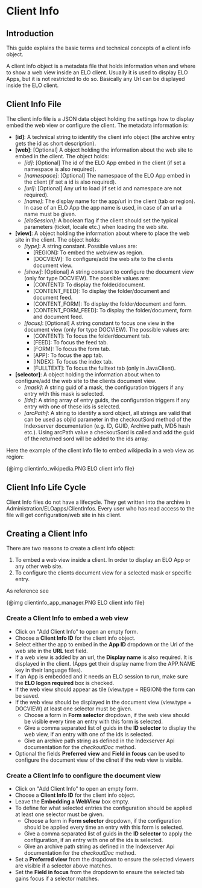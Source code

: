 # Client Info


## Introduction

This guide explains the basic terms and technical concepts of a client info object.  

A client info object is a metadata file that holds information when and where to
show a web view inside an ELO client. Usually it is used to display ELO Apps, but
it is not restricted to do so. Basically any Url can be displayed inside the ELO client.

## Client Info File

The client info file is a JSON data object holding the settings how to display 
embed the web view or configure the client. The metadata information is:

- **[id]**: A technical string to identify the client info object (the archive entry gets the id as short description). 
- **[web]**: [Optional] A object holding the information about the web site to embed in the client. The object holds:
    - *[id]*: [Optional] The id of the ELO App embed in the client (if set a namespace is also required).
    - *[namespace]*: [Optional] The namespace of the ELO App embed in the client (if set a id is also required).
    - *[url]*: [Optional] Any url to load (if set id and namespace are not required).
    - *[name]*: The display name for the app/url in the client (tab or region). In case of an ELO App the app name is used, in case of an url a name must be given.
    - *[eloSession]*: A boolean flag if the client should set the typical parameters (ticket, locale etc.) when loading the web site.
- **[view]**: A object holding the information about where to place the web site in the client. The object holds:
    - *[type]*: A string constant. Possible values are:
        - [REGION]: To embed the webview as region.
        - [DOCVIEW]: To configure/add the web site to the clients document view.
    <!--- - *[position]* TODO -->
    - *[show]*: [Optional] A string constant to configure the document view (only for type DOCVIEW). The possible values are:
        - [CONTENT]: To display the folder/document.
        - [CONTENT_FEED]: To display the folder/document and document feed.
        - [CONTENT_FORM]: To display the folder/document and form.
        - [CONTENT_FORM_FEED]: To display the folder/document, form and document feed.
    - *[focus]*: [Optional] A string constant to focus one view in the document view (only for type DOCVIEW). The possible values are:
        - [CONTENT]: To focus the folder/document tab.
        - [FEED]: To focus the feed tab.
        - [FORM]: To focus the form tab.
        - [APP]: To focus the app tab.
        - [INDEX]: To focus the index tab.
        - [FULLTEXT]: To focus the fulltext tab (only in JavaClient).
- **[selector]**: A object holding the information about when to configure/add the web site to the clients document view.
    - *[mask]*: A string guid of a mask, the configuration triggers if any entry with this mask is selected.
    - *[ids]*: A string array of entry guids, the configuration triggers if any entry with one of these ids is selected. 
    - *[arcPath]*: A string to identify a sord object, all strings are valid that can be used 
        as objId parameter in the checkoutSord method of the Indexserver documentation (e.g. ID, GUID, Archive path, MD5 hash etc.).
        Using arcPath value a checkoutSord is called and add the guid of the returned sord will be added to the ids array.

Here the example of the client info file to embed wikipedia in a web view as region:

{@img clientinfo_wikipedia.PNG ELO client info file}

## Client Info Life Cycle

Client Info files do not have a lifecycle. They get written into the archive in
Administration/ELOapps/ClientInfos. Every user who has read access to the file 
will get configuration/web site in his client.

## Creating a Client Info

There are two reasons to create a client info object:

1. To embed a web view inside a client. In order to display an ELO App or any other web site.
2. To configure the clients document view for a selected mask or specific entry.

As reference see

{@img clientinfo_app_manager.PNG ELO client info file}

### Create a Client Info to embed a web view

- Click on "Add Client Info" to open an empty form.
- Choose a **Client Info ID** for the client info object.
- Select either the app to embed in the **App ID** dropdown or the Url of the web
 site in the **URL** text field.
- If a web view is added by an url, the **Display name** is also required. It is
 displayed in the client. (Apps get their display name from the APP.NAME key in their language files).
- If an App is embedded and it needs an ELO session to run, make sure the **ELO logon required** box is checked.
- If the web view should appear as tile (view.type = REGION) the form can be saved.
- If the web view should be displayed in the document view (view.type = DOCVIEW) at least one selector must be given.
    - Choose a form in **Form selector** dropdown, if the web view should be visible every time an entry with this form is selected.
    - Give a comma separated list of guids in the **ID selector** to display the web view, if an entry with one of the ids is selected.
    - Give an archive path string as defined in the Indexserver Api documentation for the *checkoutDoc* method.
- Optional the fields **Preferred view** and **Field in focus** can be used to
 configure the document view of the clinet if the web view is visible.

### Create a Client Info to configure the document view

- Click on "Add Client Info" to open an empty form.
- Choose a **Client Info ID** for the client info object.
- Leave the **Embedding a WebView** box empty.
- To define for what selected entries the configuration should be applied at least one selector must be given.
    - Choose a form in **Form selector** dropdown, if the configuration should be applied every time an entry with this form is selected.
    - Give a comma separated list of guids in the **ID selector** to apply the configuration, if an entry with one of the ids is selected.
    - Give an archive path string as defined in the Indexserver Api documentation for the *checkoutDoc* method.
- Set a **Preferred view** from the dropdown to ensure the selected viewers are visible if a selector above matches. 
- Set the **Field in focus** from the dropdown to ensure the selected tab gains focus if a selector matches.
